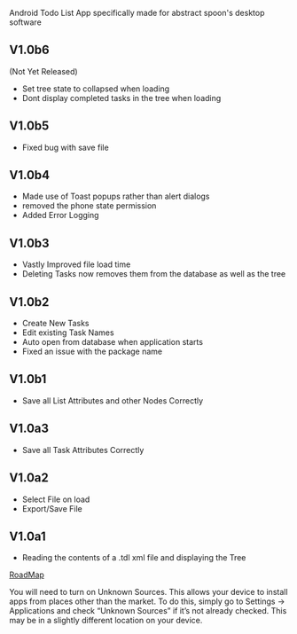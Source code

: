 Android Todo List App specifically made for abstract spoon's desktop software

## V1.0b6 ##
(Not Yet Released)
  * Set tree state to collapsed when loading
  * Dont display completed tasks in the tree when loading

## V1.0b5 ##
  * Fixed bug with save file

## V1.0b4 ##
  * Made use of Toast popups rather than alert dialogs
  * removed the phone state permission
  * Added Error Logging


## V1.0b3 ##
  * Vastly Improved file load time
  * Deleting Tasks now removes them from the database as well as the tree

## V1.0b2 ##
  * Create New Tasks
  * Edit existing Task Names
  * Auto open from database when application starts
  * Fixed an issue with the package name

## V1.0b1 ##
  * Save all List Attributes and other Nodes Correctly

## V1.0a3 ##
  * Save all Task Attributes Correctly

## V1.0a2 ##
  * Select File on load
  * Export/Save File

## V1.0a1 ##
  * Reading the contents of a .tdl xml file and displaying the Tree

[RoadMap](RoadMap.md)

You will need to turn on Unknown Sources. This allows your device to install apps from places other than the market. To do this, simply go to Settings -> Applications and check “Unknown Sources” if it’s not already checked. This may be in a slightly different location on your device.